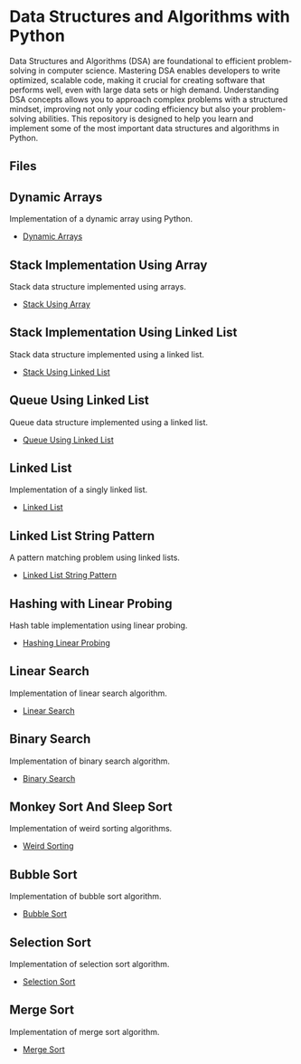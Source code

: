 # Data Structures and Algorithms with Python

Data Structures and Algorithms (DSA) are foundational to efficient problem-solving in computer science. Mastering DSA enables developers to write optimized, scalable code, making it crucial for creating software that performs well, even with large data sets or high demand. Understanding DSA concepts allows you to approach complex problems with a structured mindset, improving not only your coding efficiency but also your problem-solving abilities. This repository is designed to help you learn and implement some of the most important data structures and algorithms in Python.

## Files

## Dynamic Arrays
Implementation of a dynamic array using Python.
- [Dynamic Arrays](./DynamicArrays.ipynb)

## Stack Implementation Using Array
Stack data structure implemented using arrays.
- [Stack Using Array](./Stack_using_Array.ipynb)

## Stack Implementation Using Linked List
Stack data structure implemented using a linked list.
- [Stack Using Linked List](./Stack_implementation_using_LinkedList.ipynb)

## Queue Using Linked List
Queue data structure implemented using a linked list.
- [Queue Using Linked List](./Queue-using-LinkedList.ipynb)

## Linked List
Implementation of a singly linked list.
- [Linked List](./LinkedList.ipynb)

## Linked List String Pattern
A pattern matching problem using linked lists.
- [Linked List String Pattern](./Linked_List_String_Pattern.ipynb)

## Hashing with Linear Probing
Hash table implementation using linear probing.
- [Hashing Linear Probing](./Hashing_linear_probing.ipynb)

## Linear Search
Implementation of linear search algorithm.
- [Linear Search](./Linear-Search.ipynb)

## Binary Search
Implementation of binary search algorithm.
- [Binary Search](./Binary_Search.ipynb)

## Monkey Sort And Sleep Sort
Implementation of weird sorting algorithms.
- [Weird Sorting](./Weird_Sorting_Algo.ipynb)

## Bubble Sort
Implementation of bubble sort algorithm.
- [Bubble Sort](./Bubble_Sorting.ipynb)

## Selection Sort
Implementation of selection sort algorithm.
- [Selection Sort](./Selection_Sort.ipynb)

## Merge Sort
Implementation of merge sort algorithm.
- [Merge Sort](./Merge_Sort.ipynb)
